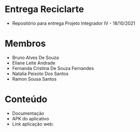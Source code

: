 # Entrega Reciclarte
- Repositório para entrega Projeto Integrador IV - 18/10/2021

# Membros
- Bruno Alves De Souza
- Eliane Leite Andrade
- Fernanda Cristina De Souza Fernandes
- Natalia Peixoto Dos Santos
- Ramon Sousa Santos

# Conteúdo
- Documentação
- APK do aplicativo
- Link aplicação web: 
